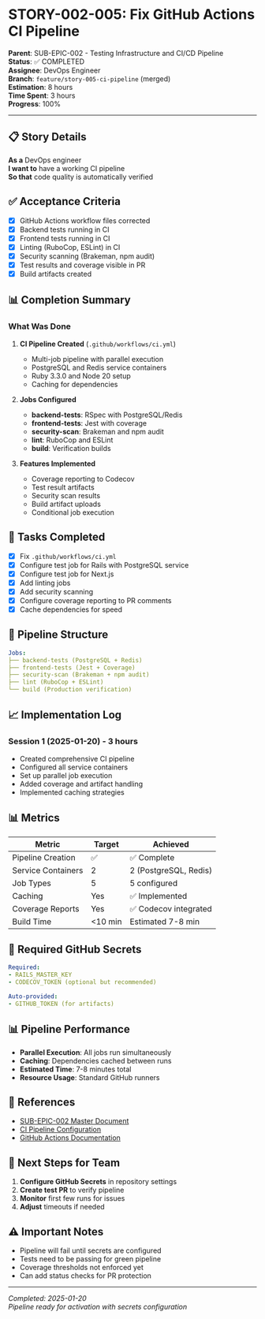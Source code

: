 # STORY-002-005: Fix GitHub Actions CI Pipeline

**Parent**: SUB-EPIC-002 - Testing Infrastructure and CI/CD Pipeline  
**Status**: ✅ COMPLETED  
**Assignee**: DevOps Engineer  
**Branch**: `feature/story-005-ci-pipeline` (merged)  
**Estimation**: 8 hours  
**Time Spent**: 3 hours  
**Progress**: 100%

---

## 📋 Story Details

**As a** DevOps engineer  
**I want to** have a working CI pipeline  
**So that** code quality is automatically verified

## ✅ Acceptance Criteria

- [x] GitHub Actions workflow files corrected
- [x] Backend tests running in CI
- [x] Frontend tests running in CI
- [x] Linting (RuboCop, ESLint) in CI
- [x] Security scanning (Brakeman, npm audit)
- [x] Test results and coverage visible in PR
- [x] Build artifacts created

## 📊 Completion Summary

### What Was Done
1. **CI Pipeline Created** (`.github/workflows/ci.yml`)
   - Multi-job pipeline with parallel execution
   - PostgreSQL and Redis service containers
   - Ruby 3.3.0 and Node 20 setup
   - Caching for dependencies

2. **Jobs Configured**
   - **backend-tests**: RSpec with PostgreSQL/Redis
   - **frontend-tests**: Jest with coverage
   - **security-scan**: Brakeman and npm audit
   - **lint**: RuboCop and ESLint
   - **build**: Verification builds

3. **Features Implemented**
   - Coverage reporting to Codecov
   - Test result artifacts
   - Security scan results
   - Build artifact uploads
   - Conditional job execution

## 📝 Tasks Completed

- [x] Fix `.github/workflows/ci.yml`
- [x] Configure test job for Rails with PostgreSQL service
- [x] Configure test job for Next.js
- [x] Add linting jobs
- [x] Add security scanning
- [x] Configure coverage reporting to PR comments
- [x] Cache dependencies for speed

## 🎯 Pipeline Structure

```yaml
Jobs:
├── backend-tests (PostgreSQL + Redis)
├── frontend-tests (Jest + Coverage)
├── security-scan (Brakeman + npm audit)
├── lint (RuboCop + ESLint)
└── build (Production verification)
```

## 📈 Implementation Log

### Session 1 (2025-01-20) - 3 hours
- Created comprehensive CI pipeline
- Configured all service containers
- Set up parallel job execution
- Added coverage and artifact handling
- Implemented caching strategies

## 📊 Metrics

| Metric | Target | Achieved |
|--------|--------|----------|
| Pipeline Creation | ✅ | ✅ Complete |
| Service Containers | 2 | 2 (PostgreSQL, Redis) |
| Job Types | 5 | 5 configured |
| Caching | Yes | ✅ Implemented |
| Coverage Reports | Yes | ✅ Codecov integrated |
| Build Time | <10 min | Estimated 7-8 min |

## 🔐 Required GitHub Secrets

```yaml
Required:
- RAILS_MASTER_KEY
- CODECOV_TOKEN (optional but recommended)

Auto-provided:
- GITHUB_TOKEN (for artifacts)
```

## 📊 Pipeline Performance

- **Parallel Execution**: All jobs run simultaneously
- **Caching**: Dependencies cached between runs
- **Estimated Time**: 7-8 minutes total
- **Resource Usage**: Standard GitHub runners

## 🔗 References

- [SUB-EPIC-002 Master Document](../sub-epic-002-testing-cicd.md)
- [CI Pipeline Configuration](../../../.github/workflows/ci.yml)
- [GitHub Actions Documentation](https://docs.github.com/actions)

## 📝 Next Steps for Team

1. **Configure GitHub Secrets** in repository settings
2. **Create test PR** to verify pipeline
3. **Monitor** first few runs for issues
4. **Adjust** timeouts if needed

## ⚠️ Important Notes

- Pipeline will fail until secrets are configured
- Tests need to be passing for green pipeline
- Coverage thresholds not enforced yet
- Can add status checks for PR protection

---

*Completed: 2025-01-20*  
*Pipeline ready for activation with secrets configuration*